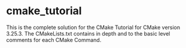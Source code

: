 # cmake_tutorial
This is the complete solution for the CMake Tutorial for CMake version 3.25.3.  The CMakeLists.txt contains in depth and to the basic level comments for each CMake Command.
